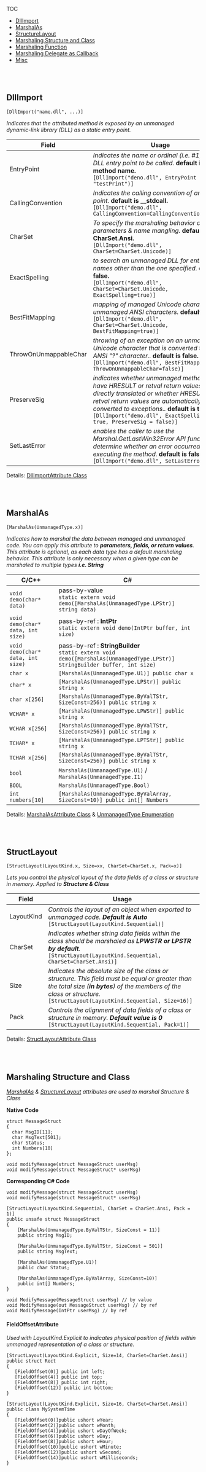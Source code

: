 <a name="#toc"></a>TOC
 - [DllImport](#dllimport)
 - [MarshalAs](#marshalas)
 - [StructureLayout](#struct-layout)
 - [Marshaling Structure and Class](#marshaling-structure-and-class)
 - [Marshaling Function](#marshaling-function)
 - [Marshaling Delegate as Callback](#marshaling-delegate)
 - [Misc](#misc)

<br><br>

## <a name="#dllimport"></a>DllImport

`[DllImport("name.dll", ...)]`

*Indicates that the attributed method is exposed by an unmanaged dynamic-link library (DLL) as a static entry point.*

| Field | Usage |
|-------|-------|
| EntryPoint | *Indicates the name or ordinal (i.e. #1) of the DLL entry point to be called*. **default is C# method name.**<br>`[DllImport("deno.dll", EntryPoint = "testPrint")]` |
| CallingConvention | *Indicates the calling convention of an entry point.* **default is __stdcall.**<br>`[DllImport("demo.dll", CallingConvention=CallingConvention.Cdecl)]` |
| CharSet | *To specify the marshaling behavior of string parameters & name mangling.* **default is CharSet.Ansi.**<br>`[DllImport("demo.dll", CharSet=CharSet.Unicode)]` |
| ExactSpelling | *to search an unmanaged DLL for entry-point names other than the one specified.* **default is false.**<br>`[DllImport("demo.dll", CharSet=CharSet.Unicode, ExactSpelling=true)]` |
| BestFitMapping | *mapping of managed Unicode characters to unmanaged ANSI characters.* **default is true.**<br>`[DllImport("demo.dll", CharSet=CharSet.Unicode, BestFitMapping=true)]` | 
| ThrowOnUnmappableChar | *throwing of an exception on an unmappable Unicode character that is converted to an ANSI "?" character..* **default is false.**<br>`[DllImport("demo.dll", BestFitMapping=true, ThrowOnUnmappableChar=false)]` |
| PreserveSig | *indicates whether unmanaged methods that have HRESULT or retval return values are directly translated or whether HRESULT or retval return values are automatically converted to exceptions..* **default is true.**<br>`[DllImport("demo.dll", ExactSpelling = true, PreserveSig = false)]` |
| SetLastError | *enables the caller to use the Marshal.GetLastWin32Error API function to determine whether an error occurred while executing the method.* **default is false.**<br>`[DllImport("demo.dll", SetLastError=true)]` |

Details: [DllImportAttribute Class](https://msdn.microsoft.com/en-us/library/system.runtime.interopservices.dllimportattribute)

<br><br>

## <a name="#marshalas"></a>MarshalAs

`[MarshalAs(UnmanagedType.x)]`

*Indicates how to marshal the data between managed and unmanaged code. You can apply this attribute to **parameters, fields, or return values**. This attribute is optional, as each data type has a default marshaling behavior. This attribute is only necessary when a given type can be marshaled to multiple types **i.e. String***

| C/C++ | C# |
|-------|----|
|`void demo(char* data)` | pass-by-value<br>`static extern void demo([MarshalAs(UnmanagedType.LPStr)] string data)` |
| `void demo(char* data, int size)` | pass-by-ref : **IntPtr**<br>`static extern void demo(IntPtr buffer, int size)` |
| `void demo(char* data, int size)` | pass-by-ref : **StringBuilder**<br>`static extern void demo([MarshalAs(UnmanagedType.LPStr)] StringBuilder buffer, int size)` |
| `char x` | `[MarshalAs(UnmanagedType.U1)] public char x` |
| `char* x` | `[MarshalAs(UnmanagedType.LPStr)] public string x` |
| `char x[256]` | `[MarshalAs(UnmanagedType.ByValTStr, SizeConst=256)] public string x` |
| `WCHAR* x` | `[MarshalAs(UnmanagedType.LPWStr)] public string x` |
| `WCHAR x[256]` | `[MarshalAs(UnmanagedType.ByValTStr, SizeConst=256)] public string x` |
| `TCHAR* x` | `[MarshalAs(UnmanagedType.LPTStr)] public string x` |
| `TCHAR x[256]` | `[MarshalAs(UnmanagedType.ByValTStr, SizeConst=256)] public string x` |
| `bool` | `MarshalAs(UnmanagedType.U1)` / `MarshalAs(UnmanagedType.I1)` |
| `BOOL` | `MarshalAs(UnmanagedType.Bool)` |
| `int numbers[10]` | `[MarshalAs(UnmanagedType.ByValArray, SizeConst=10)] public int[] Numbers` |

Details: [MarshalAsAttribute Class](https://msdn.microsoft.com/en-us/library/system.runtime.interopservices.marshalasattribute) & [UnmanagedType Enumeration](https://msdn.microsoft.com/en-us/library/system.runtime.interopservices.unmanagedtype)

<br><br>

## <a name="struct-layout"></a>StructLayout

`[StructLayout(LayoutKind.x, Size=xx, CharSet=CharSet.x, Pack=x)]`

*Lets you control the physical layout of the data fields of a class or structure in memory. Applied to **Structure & Class***

| Field | Usage |
|-------|-------|
| LayoutKind | *Controls the layout of an object when exported to unmanaged code. **Default is Auto***<br>`[StructLayout(LayoutKind.Sequential)]` |
| CharSet | *Indicates whether string data fields within the class should be marshaled as **LPWSTR or LPSTR by default**.*<br>`[StructLayout(LayoutKind.Sequential, CharSet=CharSet.Ansi)]` |
| Size | *Indicates the absolute size of the class or structure. This field must be equal or greater than the total size (**in bytes**) of the members of the class or structure.*<br>`[StructLayout(LayoutKind.Sequential, Size=16)]` |
| Pack | *Controls the alignment of data fields of a class or structure in memory. **Default value is 0***<br>`[StructLayout(LayoutKind.Sequential, Pack=1)]` |

Details: [StructLayoutAttribute Class](https://docs.microsoft.com/en-us/dotnet/api/system.runtime.interopservices.structlayoutattribute)

<br><br>

## <a name="#marshaling-structure-and-class">Marshaling Structure and Class
*[MarshalAs](#marshalas) & [StructureLayout](#struct-layout) attributes are used to marshal Structure & Class*
 
**Native Code** 
```
struct MessageStruct
{
  char MsgID[11];
  char MsgText[501];
  char Status;
  int Numbers[10]
};

void modifyMessage(struct MessageStruct userMsg)
void modifyMessage(struct MessageStruct* userMsg)
```
**Corresponding C# Code**
```
void modifyMessage(struct MessageStruct userMsg)
void modifyMessage(struct MessageStruct* userMsg)

[StructLayout(LayoutKind.Sequential, CharSet = CharSet.Ansi, Pack = 1)]
public unsafe struct MessageStruct
{
    [MarshalAs(UnmanagedType.ByValTStr, SizeConst = 11)]
    public string MsgID;

    [MarshalAs(UnmanagedType.ByValTStr, SizeConst = 501)]
    public string MsgText;

    [MarshalAs(UnmanagedType.U1)]
    public char Status;
    
    [MarshalAs(UnmanagedType.ByValArray, SizeConst=10)]
    public int[] Numbers;
}

void ModifyMessage(MessageStruct userMsg) // by value
void ModifyMessage(out MessageStruct userMsg) // by ref
void ModifyMessage(IntPtr userMsg) // by ref
```

#### FieldOffsetAttribute
*Used with LayoutKind.Explicit to indicates physical position of fields within unmanaged representation of a class or structure.*
```
[StructLayout(LayoutKind.Explicit, Size=14, CharSet=CharSet.Ansi)]
public struct Rect 
{
   [FieldOffset(0)] public int left;
   [FieldOffset(4)] public int top;
   [FieldOffset(8)] public int right;
   [FieldOffset(12)] public int bottom;
}

[StructLayout(LayoutKind.Explicit, Size=16, CharSet=CharSet.Ansi)]
public class MySystemTime 
{
   [FieldOffset(0)]public ushort wYear; 
   [FieldOffset(2)]public ushort wMonth;
   [FieldOffset(4)]public ushort wDayOfWeek; 
   [FieldOffset(6)]public ushort wDay; 
   [FieldOffset(8)]public ushort wHour; 
   [FieldOffset(10)]public ushort wMinute; 
   [FieldOffset(12)]public ushort wSecond; 
   [FieldOffset(14)]public ushort wMilliseconds; 
}
```







